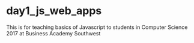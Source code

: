 # day1_js_web_apps

This is for teaching basics of Javascript to students in Computer Science 2017 at Business Academy Southwest
